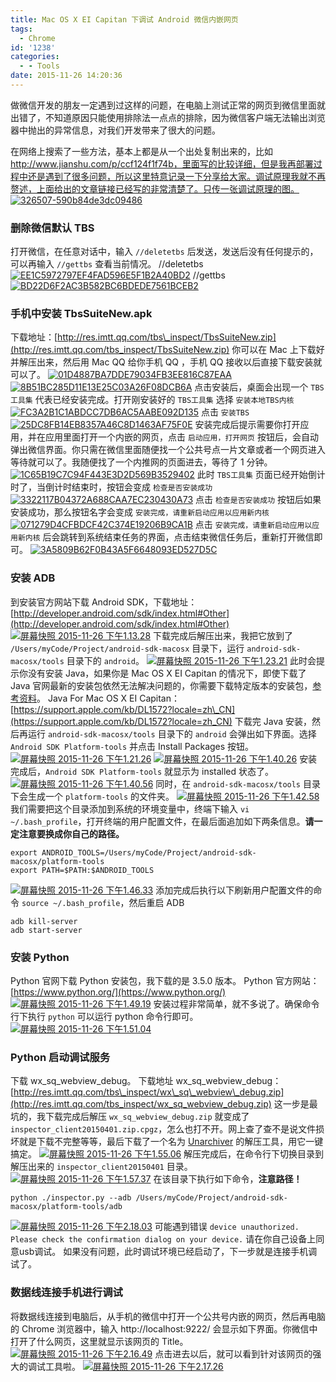 ```yaml
---
title: Mac OS X EI Capitan 下调试 Android 微信内嵌网页
tags:
  - Chrome
id: '1238'
categories:
  - - Tools
date: 2015-11-26 14:20:36
---
```


做微信开发的朋友一定遇到过这样的问题，在电脑上测试正常的网页到微信里面就出错了，不知道原因只能使用排除法一点点的排除，因为微信客户端无法输出浏览器中抛出的异常信息，对我们开发带来了很大的问题。
<!-- more -->
在网络上搜索了一些方法，基本上都是从一个出处复制出来的，比如 http://www.jianshu.com/p/ccf124f1f74b，里面写的比较详细，但是我再部署过程中还是遇到了很多问题，所以这里特意记录一下分享给大家。调试原理我就不再赘述，上面给出的文章链接已经写的非常清楚了。只传一张调试原理的图。 [![326507-590b84de3dc09486](http://www.mycode.net.cn/wp-content/uploads/2015/11/326507-590b84de3dc09486-300x90.png)](http://www.mycode.net.cn/wp-content/uploads/2015/11/326507-590b84de3dc09486.png)

### 删除微信默认 TBS

打开微信，在任意对话中，输入 `//deletetbs` 后发送，发送后没有任何提示的，可以再输入 `//gettbs` 查看当前情况。 //deletetbs [![EE1C5972797EF4FAD596E5F1B2A40BD2](http://www.mycode.net.cn/wp-content/uploads/2015/11/EE1C5972797EF4FAD596E5F1B2A40BD2-169x300.jpg)](http://www.mycode.net.cn/wp-content/uploads/2015/11/EE1C5972797EF4FAD596E5F1B2A40BD2.jpg) //gettbs [![BD22D6F2AC3B582BC6BDEDE7561BCEB2](http://www.mycode.net.cn/wp-content/uploads/2015/11/BD22D6F2AC3B582BC6BDEDE7561BCEB2-169x300.jpg)](http://www.mycode.net.cn/wp-content/uploads/2015/11/BD22D6F2AC3B582BC6BDEDE7561BCEB2.jpg)

### 手机中安装 TbsSuiteNew.apk

下载地址：[http://res.imtt.qq.com/tbs\_inspect/TbsSuiteNew.zip](http://res.imtt.qq.com/tbs_inspect/TbsSuiteNew.zip) 你可以在 Mac 上下载好并解压出来，然后用 Mac QQ 给你手机 QQ ，手机 QQ 接收以后直接下载安装就可以了。 [![01D4887BA7DDE79034FB3EE816C87EAA](http://www.mycode.net.cn/wp-content/uploads/2015/11/01D4887BA7DDE79034FB3EE816C87EAA-169x300.jpg)](http://www.mycode.net.cn/wp-content/uploads/2015/11/01D4887BA7DDE79034FB3EE816C87EAA.jpg) [![8B51BC285D11E13E25C03A26F08DCB6A](http://www.mycode.net.cn/wp-content/uploads/2015/11/8B51BC285D11E13E25C03A26F08DCB6A-169x300.png)](http://www.mycode.net.cn/wp-content/uploads/2015/11/8B51BC285D11E13E25C03A26F08DCB6A.png) 点击安装后，桌面会出现一个 `TBS工具集` 代表已经安装完成。打开刚安装好的 `TBS工具集` 选择 `安装本地TBS内核` [![FC3A2B1C1ABDCC7DB6AC5AABE092D135](http://www.mycode.net.cn/wp-content/uploads/2015/11/FC3A2B1C1ABDCC7DB6AC5AABE092D135-169x300.jpg)](http://www.mycode.net.cn/wp-content/uploads/2015/11/FC3A2B1C1ABDCC7DB6AC5AABE092D135.jpg) 点击 `安装TBS` [![25DC8FB14EB8357A46C8D1463AF75F0E](http://www.mycode.net.cn/wp-content/uploads/2015/11/25DC8FB14EB8357A46C8D1463AF75F0E-169x300.jpg)](http://www.mycode.net.cn/wp-content/uploads/2015/11/25DC8FB14EB8357A46C8D1463AF75F0E.jpg) 安装完成后提示需要你打开应用，并在应用里面打开一个内嵌的网页，点击 `启动应用，打开网页` 按钮后，会自动弹出微信界面。你只需在微信里面随便找一个公共号点一片文章或者一个网页进入等待就可以了。我随便找了一个内推网的页面进去，等待了 1 分钟。 [![1C65B19C7C94F443E3D2D569B3529402](http://www.mycode.net.cn/wp-content/uploads/2015/11/1C65B19C7C94F443E3D2D569B3529402-169x300.jpg)](http://www.mycode.net.cn/wp-content/uploads/2015/11/1C65B19C7C94F443E3D2D569B3529402.jpg) 此时 `TBS工具集` 页面已经开始倒计时了，当倒计时结束时，按钮会变成 `检查是否安装成功` [![3322117B04372A688CAA7EC230430A73](http://www.mycode.net.cn/wp-content/uploads/2015/11/3322117B04372A688CAA7EC230430A73-169x300.jpg)](http://www.mycode.net.cn/wp-content/uploads/2015/11/3322117B04372A688CAA7EC230430A73.jpg) 点击 `检查是否安装成功` 按钮后如果安装成功，那么按钮名字会变成 `安装完成，请重新启动应用以应用新内核` [![071279D4CFBDCF42C374E19206B9CA1B](http://www.mycode.net.cn/wp-content/uploads/2015/11/071279D4CFBDCF42C374E19206B9CA1B-169x300.jpg)](http://www.mycode.net.cn/wp-content/uploads/2015/11/071279D4CFBDCF42C374E19206B9CA1B.jpg) 点击 `安装完成，请重新启动应用以应用新内核` 后会跳转到系统结束任务的界面，点击结束微信任务后，重新打开微信即可。 [![3A5809B62F0B43A5F6648093ED527D5C](http://www.mycode.net.cn/wp-content/uploads/2015/11/3A5809B62F0B43A5F6648093ED527D5C-169x300.jpg)](http://www.mycode.net.cn/wp-content/uploads/2015/11/3A5809B62F0B43A5F6648093ED527D5C.jpg)

### 安装 ADB

到安装官方网站下载 Android SDK，下载地址：[http://developer.android.com/sdk/index.html#Other](http://developer.android.com/sdk/index.html#Other) [![屏幕快照 2015-11-26 下午1.13.28](http://www.mycode.net.cn/wp-content/uploads/2015/11/屏幕快照-2015-11-26-下午1.13.28-300x157.png)](http://www.mycode.net.cn/wp-content/uploads/2015/11/屏幕快照-2015-11-26-下午1.13.28.png) 下载完成后解压出来，我把它放到了 `/Users/myCode/Project/android-sdk-macosx` 目录下，运行 `android-sdk-macosx/tools` 目录下的 `android`。 [![屏幕快照 2015-11-26 下午1.23.21](http://www.mycode.net.cn/wp-content/uploads/2015/11/屏幕快照-2015-11-26-下午1.23.21-300x252.png)](http://www.mycode.net.cn/wp-content/uploads/2015/11/屏幕快照-2015-11-26-下午1.23.21.png) 此时会提示你没有安装 Java，如果你是 Mac OS X EI Capitan 的情况下，即使下载了 Java 官网最新的安装包依然无法解决问题的，你需要下载特定版本的安装包，[参考资料](https://www.java.com/en/download/faq/yosemite_java.xml)。 Java For Mac OS X EI Capitan：[https://support.apple.com/kb/DL1572?locale=zh\_CN](https://support.apple.com/kb/DL1572?locale=zh_CN) 下载完 Java 安装，然后再运行 `android-sdk-macosx/tools` 目录下的 `android` 会弹出如下界面。选择 `Android SDK Platform-tools` 并点击 Install Packages 按钮。 [![屏幕快照 2015-11-26 下午1.21.26](http://www.mycode.net.cn/wp-content/uploads/2015/11/屏幕快照-2015-11-26-下午1.21.26-300x226.png)](http://www.mycode.net.cn/wp-content/uploads/2015/11/屏幕快照-2015-11-26-下午1.21.26.png) [![屏幕快照 2015-11-26 下午1.40.26](http://www.mycode.net.cn/wp-content/uploads/2015/11/屏幕快照-2015-11-26-下午1.40.26-300x227.png)](http://www.mycode.net.cn/wp-content/uploads/2015/11/屏幕快照-2015-11-26-下午1.40.26.png) 安装完成后，`Android SDK Platform-tools` 就显示为 installed 状态了。 [![屏幕快照 2015-11-26 下午1.40.56](http://www.mycode.net.cn/wp-content/uploads/2015/11/屏幕快照-2015-11-26-下午1.40.56-300x226.png)](http://www.mycode.net.cn/wp-content/uploads/2015/11/屏幕快照-2015-11-26-下午1.40.56.png) 同时，在 `android-sdk-macosx/tools` 目录下会生成一个 `platform-tools` 的文件夹。 [![屏幕快照 2015-11-26 下午1.42.58](http://www.mycode.net.cn/wp-content/uploads/2015/11/屏幕快照-2015-11-26-下午1.42.58-300x51.png)](http://www.mycode.net.cn/wp-content/uploads/2015/11/屏幕快照-2015-11-26-下午1.42.58.png) 我们需要把这个目录添加到系统的环境变量中，终端下输入 `vi ~/.bash_profile`，打开终端的用户配置文件，在最后面追加如下两条信息。**请一定注意要换成你自己的路径。**

```
export ANDROID_TOOLS=/Users/myCode/Project/android-sdk-macosx/platform-tools
export PATH=$PATH:$ANDROID_TOOLS
```

[![屏幕快照 2015-11-26 下午1.46.33](http://www.mycode.net.cn/wp-content/uploads/2015/11/屏幕快照-2015-11-26-下午1.46.33-300x160.png)](http://www.mycode.net.cn/wp-content/uploads/2015/11/屏幕快照-2015-11-26-下午1.46.33.png) 添加完成后执行以下刷新用户配置文件的命令 `source ~/.bash_profile`，然后重启 ADB

```
adb kill-server
adb start-server
```

### 安装 Python

Python 官网下载 Python 安装包，我下载的是 3.5.0 版本。 Python 官方网站：[https://www.python.org/](https://www.python.org/) [![屏幕快照 2015-11-26 下午1.49.19](http://www.mycode.net.cn/wp-content/uploads/2015/11/屏幕快照-2015-11-26-下午1.49.19-300x152.png)](http://www.mycode.net.cn/wp-content/uploads/2015/11/屏幕快照-2015-11-26-下午1.49.19.png) 安装过程非常简单，就不多说了。确保命令行下执行 `python` 可以运行 python 命令行即可。 [![屏幕快照 2015-11-26 下午1.51.04](http://www.mycode.net.cn/wp-content/uploads/2015/11/屏幕快照-2015-11-26-下午1.51.04-300x51.png)](http://www.mycode.net.cn/wp-content/uploads/2015/11/屏幕快照-2015-11-26-下午1.51.04.png)

### Python 启动调试服务

下载 wx\_sq\_webview\_debug。 下载地址 wx\_sq\_webview\_debug：[http://res.imtt.qq.com/tbs\_inspect/wx\_sq\_webview\_debug.zip](http://res.imtt.qq.com/tbs_inspect/wx_sq_webview_debug.zip) 这一步是最坑的，我下载完成后解压 `wx_sq_webview_debug.zip` 就变成了 `inspector_client20150401.zip.cpgz`，怎么也打不开。网上查了查不是说文件损坏就是下载不完整等等，最后下载了一个名为 [Unarchiver](https://itunes.apple.com/cn/app/the-unarchiver/id425424353?mt=12) 的解压工具，用它一键搞定。 [![屏幕快照 2015-11-26 下午1.55.06](http://www.mycode.net.cn/wp-content/uploads/2015/11/屏幕快照-2015-11-26-下午1.55.06-300x141.png)](http://www.mycode.net.cn/wp-content/uploads/2015/11/屏幕快照-2015-11-26-下午1.55.06.png) 解压完成后，在命令行下切换目录到解压出来的 `inspector_client20150401` 目录。 [![屏幕快照 2015-11-26 下午1.57.37](http://www.mycode.net.cn/wp-content/uploads/2015/11/屏幕快照-2015-11-26-下午1.57.37-300x79.png)](http://www.mycode.net.cn/wp-content/uploads/2015/11/屏幕快照-2015-11-26-下午1.57.37.png) 在该目录下执行如下命令，**注意路径！**

```
python ./inspector.py --adb /Users/myCode/Project/android-sdk-macosx/platform-tools/adb
```

[![屏幕快照 2015-11-26 下午2.18.03](http://www.mycode.net.cn/wp-content/uploads/2015/11/屏幕快照-2015-11-26-下午2.18.03-300x69.png)](http://www.mycode.net.cn/wp-content/uploads/2015/11/屏幕快照-2015-11-26-下午2.18.03.png) 可能遇到错误 `device unauthorized. Please check the confirmation dialog on your device.` 请在你自己设备上同意usb调试。 如果没有问题，此时调试环境已经启动了，下一步就是连接手机调试了。

### 数据线连接手机进行调试

将数据线连接到电脑后，从手机的微信中打开一个公共号内嵌的网页，然后再电脑的 Chrome 浏览器中，输入 http://localhost:9222/ 会显示如下界面。你微信中打开了什么网页，这里就显示该网页的 Title。 [![屏幕快照 2015-11-26 下午2.16.49](http://www.mycode.net.cn/wp-content/uploads/2015/11/屏幕快照-2015-11-26-下午2.16.49-300x142.png)](http://www.mycode.net.cn/wp-content/uploads/2015/11/屏幕快照-2015-11-26-下午2.16.49.png) 点击进去以后，就可以看到针对该网页的强大的调试工具啦。 [![屏幕快照 2015-11-26 下午2.17.26](http://www.mycode.net.cn/wp-content/uploads/2015/11/屏幕快照-2015-11-26-下午2.17.26-1024x484.png)](http://www.mycode.net.cn/wp-content/uploads/2015/11/屏幕快照-2015-11-26-下午2.17.26.png)